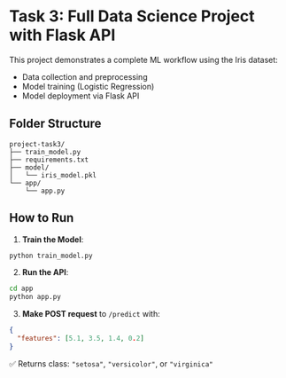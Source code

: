 # Task 3: Full Data Science Project with Flask API

This project demonstrates a complete ML workflow using the Iris dataset:
- Data collection and preprocessing
- Model training (Logistic Regression)
- Model deployment via Flask API

##  Folder Structure

```
project-task3/
├── train_model.py
├── requirements.txt
├── model/
│   └── iris_model.pkl
└── app/
    └── app.py
```

##  How to Run

1. **Train the Model**:
```bash
python train_model.py
```

2. **Run the API**:
```bash
cd app
python app.py
```

3. **Make POST request** to `/predict` with:
```json
{
  "features": [5.1, 3.5, 1.4, 0.2]
}
```

✅ Returns class: `"setosa"`, `"versicolor"`, or `"virginica"`

